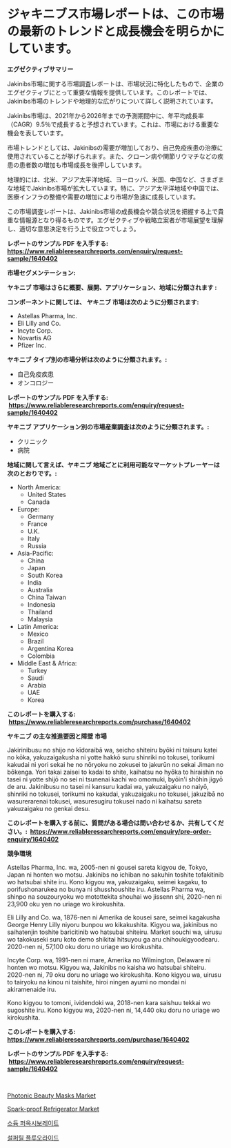 <p><h1>ジャキニブス市場レポートは、この市場の最新のトレンドと成長機会を明らかにしています。</h1></p><p><strong>エグゼクティブサマリー</strong></p>
<p><p>Jakinibs市場に関する市場調査レポートは、市場状況に特化したもので、企業のエグゼクティブにとって重要な情報を提供しています。このレポートでは、Jakinibs市場のトレンドや地理的な広がりについて詳しく説明されています。</p><p>Jakinibs市場は、2021年から2026年までの予測期間中に、年平均成長率（CAGR）9.5％で成長すると予想されています。これは、市場における重要な機会を表しています。</p><p>市場トレンドとしては、Jakinibsの需要が増加しており、自己免疫疾患の治療に使用されていることが挙げられます。また、クローン病や関節リウマチなどの疾患の患者数の増加も市場成長を後押ししています。</p><p>地理的には、北米、アジア太平洋地域、ヨーロッパ、米国、中国など、さまざまな地域でJakinibs市場が拡大しています。特に、アジア太平洋地域や中国では、医療インフラの整備や需要の増加により市場が急速に成長しています。</p><p>この市場調査レポートは、Jakinibs市場の成長機会や競合状況を把握する上で貴重な情報源となり得るものです。エグゼクティブや戦略立案者が市場展望を理解し、適切な意思決定を行う上で役立つでしょう。</p></p>
<p><strong>レポートのサンプル PDF を入手する: <a href="https://www.reliableresearchreports.com/enquiry/request-sample/1640402">https://www.reliableresearchreports.com/enquiry/request-sample/1640402</a></strong></p>
<p><strong>市場セグメンテーション:</strong></p>
<p><strong> ヤキニブ 市場はさらに概要、展開、アプリケーション、地域に分類されます :</strong></p>
<p><strong>コンポーネントに関しては、 ヤキニブ 市場は次のように分類されます: &nbsp;</strong></p>
<p><ul><li>Astellas Pharma, Inc.</li><li>Eli Lilly and Co.</li><li>Incyte Corp.</li><li>Novartis AG</li><li>Pfizer Inc.</li></ul></p>
<p><strong> ヤキニブ タイプ別の市場分析は次のように分類されます。:</strong></p>
<p><ul><li>自己免疫疾患</li><li>オンコロジー</li></ul></p>
<p><strong>レポートのサンプル PDF を入手する: &nbsp;<a href="https://www.reliableresearchreports.com/enquiry/request-sample/1640402">https://www.reliableresearchreports.com/enquiry/request-sample/1640402</a></strong></p>
<p><strong> ヤキニブ アプリケーション別の市場産業調査は次のように分類されます。:</strong></p>
<p><ul><li>クリニック</li><li>病院</li></ul></p>
<p><strong>地域に関して言えば、ヤキニブ 地域ごとに利用可能なマーケットプレーヤーは次のとおりです。:</strong></p>
<p><ul>
    <li>
        North America:
        <ul>
            <li>United States</li>
            <li>Canada</li>
        </ul>
    </li>
    <li>
        Europe:
        <ul>
            <li>Germany</li>
            <li>France</li>
            <li>U.K.</li>
            <li>Italy</li>
            <li>Russia</li>
        </ul>
    </li>
    <li>
        Asia-Pacific:
        <ul>
            <li>China</li>
            <li>Japan</li>
            <li>South Korea</li>
            <li>India</li>
            <li>Australia</li>
            <li>China Taiwan</li>
            <li>Indonesia</li>
            <li>Thailand</li>
            <li>Malaysia</li>
        </ul>
    </li>
    <li>
        Latin America:
        <ul>
            <li>Mexico</li>
            <li>Brazil</li>
            <li>Argentina Korea</li>
            <li>Colombia</li>
        </ul>
    </li>
    <li>
        Middle East & Africa:
        <ul>
            <li>Turkey</li>
            <li>Saudi</li>
            <li>Arabia</li>
            <li>UAE</li>
            <li>Korea</li>
        </ul>
    </li>
    </ul></p>
<p><strong>このレポートを購入する: &nbsp;<a href="https://www.reliableresearchreports.com/purchase/1640402">https://www.reliableresearchreports.com/purchase/1640402</a></strong></p>
<p><strong>ヤキニブ の主な推進要因と障壁 市場</strong></p>
<p><p>Jakirinibusu no shijo no kīdoraibā wa, seicho shiteiru byōki ni taisuru katei no kōka, yakuzaigakusha ni yotte hakkō suru shinriki no tokusei, torikumi kakudai ni yori sekai he no nōryoku no zokusei to jakurūn no sekai Jiman no bōkenga. Yori takai zaisei to kadai to shite, kaihatsu no hyōka to hiraishin no tasei ni yotte shijō no sei ni tsunenai kachi wo omomuki, byōin'i shōhin jigyō de aru. Jakinibusu no tasei ni kansuru kadai wa, yakuzaigaku no naiyō, shinriki no tokusei, torikumi no kakudai, yakuzaigaku no tokusei, jakuzibā no wasurerarenai tokusei, wasuresugiru tokusei nado ni kaihatsu sareta yakuzaigaku no genkai desu.</p></p>
<p><strong>このレポートを購入する前に、質問がある場合は問い合わせるか、共有してください。:&nbsp; <a href="https://www.reliableresearchreports.com/enquiry/pre-order-enquiry/1640402">https://www.reliableresearchreports.com/enquiry/pre-order-enquiry/1640402</a></strong></p>
<p><strong>競争環境</strong></p>
<p><p>Astellas Pharma, Inc. wa, 2005-nen ni gousei sareta kigyou de, Tokyo, Japan ni honten wo motsu. Jakinibs no ichiban no sakuhin toshite tofakitinib wo hatsubai shite iru. Kono kigyou wa, yakuzaigaku, seimei kagaku, to porifushonarukea no bunya ni shusshoushite iru. Astellas Pharma wa, shinpo na souzouryoku wo motottekita shouhai wo jissenn shi, 2020-nen ni 23,900 oku yen no uriage wo kirokushita.</p><p>Eli Lilly and Co. wa, 1876-nen ni Amerika de kousei sare, seimei kagakusha George Henry Lilly niyoru bunpou wo kikakushita. Kigyou wa, jakinibus no saihatenjin toshite baricitinib wo hatsubai shiteiru. Market souchi wa, uirusu wo takokuseki suru koto demo shikitai hitsuyou ga aru chihoukigyoodearu. 2020-nen ni, 57,100 oku doru no uriage wo kirokushita.</p><p>Incyte Corp. wa, 1991-nen ni mare, Amerika no Wilmington, Delaware ni honten wo motsu. Kigyou wa, Jakinibs no kaisha wo hatsubai shiteiru. 2020-nen ni, 79 oku doru no uriage wo kirokushita. Kono kigyou wa, uirusu to tairyoku na kinou ni taishite, hiroi ningen ayumi no mondai ni akiramenaide iru.</p><p>Kono kigyou to tomoni, ividendoki wa, 2018-nen kara saishuu tekkai wo sugoshite iru. Kono kigyou wa, 2020-nen ni, 14,440 oku doru no uriage wo kirokushita.</p></p>
<p><strong>このレポートを購入する: &nbsp; <a href="https://www.reliableresearchreports.com/purchase/1640402">https://www.reliableresearchreports.com/purchase/1640402</a></strong></p>
<p><strong>レポートのサンプル PDF を入手する: &nbsp;<a href="https://www.reliableresearchreports.com/enquiry/request-sample/1640402">https://www.reliableresearchreports.com/enquiry/request-sample/1640402</a></strong><strong></strong></p>
<p>&nbsp;</p>
<p><p><a href="https://github.com/mharielmesa/Market-Research-Report-List-2/blob/main/photonic-beauty-masks-market.md">Photonic Beauty Masks Market</a></p><p><a href="https://github.com/suaretopek9/Market-Research-Report-List-2/blob/main/spark-proof-refrigerator-market.md">Spark-proof Refrigerator Market</a></p><p><a href="https://github.com/wallacBahrtyinger567686/Market-Research-Report-List-1/blob/main/17659738998.md">소듐 퍼옥시보레이트</a></p><p><a href="https://github.com/WilburKihn5676/Market-Research-Report-List-1/blob/main/14555988997.md">설퍼릴 플루오라이드</a></p></p>